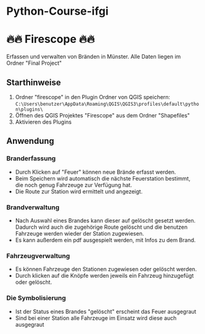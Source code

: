 # Python-Course-ifgi

# 🔥🔥 Firescope 🔥🔥
Erfassen und verwalten von Bränden in Münster.
Alle Daten liegen im Ordner "Final Project"

## Starthinweise
1. Ordner "firescope" in den Plugin Ordner von QGIS speichern:
`C:\Users\benutzer\AppData\Roaming\QGIS\QGIS3\profiles\default\python\plugins\`
2. Öffnen des QGIS Projektes "Firescope" aus dem Ordner "Shapefiles"
3. Aktivieren des Plugins

## Anwendung
### Branderfassung
- Durch Klicken auf "Feuer" können neue Brände erfasst werden.
- Beim Speichern wird automatisch die nächste Feuerstation bestimmt, die noch genug Fahrzeuge zur Verfügung hat.
- Die Route zur Station wird ermittelt und angezeigt.

### Brandverwaltung
- Nach Auswahl eines Brandes kann dieser auf gelöscht gesetzt werden. Dadurch wird auch die zugehörige Route gelöscht und die benutzen Fahrzeuge werden wieder der Station zugewiesen.
- Es kann außerdem ein pdf ausgespielt werden, mit Infos zu dem Brand.

### Fahrzeugverwaltung
- Es können Fahrzeuge den Stationen zugewiesen oder gelöscht werden.
- Durch klicken auf die Knöpfe werden jeweils ein Fahrzeug hinzugefügt oder gelöscht.

### Die Symbolisierung
- Ist der Status eines Brandes "gelöscht" erscheint das Feuer ausgegraut
- Sind bei einer Station alle Fahrzeuge im Einsatz wird diese auch ausgegraut
